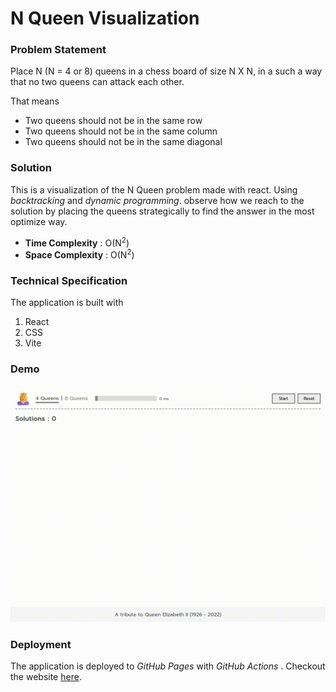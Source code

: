 
# N Queen Visualization  
  
### Problem Statement  
  
Place N (N = 4 or 8) queens in a chess board of size N X N, in a such a way that no two queens can attack each other.
  
That means  
  
- Two queens should not be in the same row  
- Two queens should not be in the same column  
- Two queens should not be in the same diagonal  
  
### Solution  
  
This is a visualization of the N Queen problem made with react. Using *backtracking* and *dynamic programming*. observe how we reach to the solution by placing the queens strategically to find the answer in the most optimize way.
  
- **Time Complexity** : O(N<sup>2</sup>)
- **Space Complexity** : O(N<sup>2</sup>) 

### Technical Specification

The application is built with 

1. React
2. CSS
3. Vite

### Demo

<p align="center">
    <img src="./.screenshots/demo.gif" alt="demo" />
</p>

### Deployment

The application is deployed to *GitHub Pages* with *GitHub Actions* . Checkout the website [here](https://ritamchakraborty.github.io/n_queen_visualization).